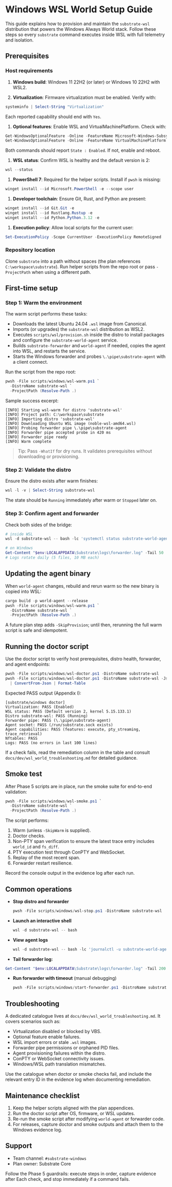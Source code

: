 
# Windows WSL World Setup Guide

This guide explains how to provision and maintain the `substrate-wsl`
distribution that powers the Windows Always World stack. Follow these steps so
every `substrate` command executes inside WSL with full telemetry and
isolation.

## Prerequisites

### Host requirements

1. **Windows build**: Windows 11 22H2 (or later) or Windows 10 22H2 with WSL2.

1. **Virtualization**: Firmware virtualization must be enabled. Verify with:

```powershell
systeminfo | Select-String "Virtualization"
```

   Each reported capability should end with `Yes`.

1. **Optional features**: Enable WSL and VirtualMachinePlatform. Check with:

```powershell
Get-WindowsOptionalFeature -Online -FeatureName Microsoft-Windows-Subsystem-Linux
Get-WindowsOptionalFeature -Online -FeatureName VirtualMachinePlatform
```

   Both commands should report `State : Enabled`. If not, enable and reboot.

1. **WSL status**: Confirm WSL is healthy and the default version is 2:

```powershell
wsl --status
```

1. **PowerShell 7**: Required for the helper scripts. Install if `pwsh` is
   missing:

```powershell
winget install --id Microsoft.PowerShell -e --scope user
```

1. **Developer toolchain**: Ensure Git, Rust, and Python are present:

```powershell
winget install --id Git.Git -e
winget install --id Rustlang.Rustup -e
winget install --id Python.Python.3.12 -e
```

1. **Execution policy**: Allow local scripts for the current user:

```powershell
Set-ExecutionPolicy -Scope CurrentUser -ExecutionPolicy RemoteSigned
```

### Repository location

Clone `substrate` into a path without spaces (the plan references
`C:\workspace\substrate`). Run helper scripts from the repo root or pass
`-ProjectPath` when using a different path.

## First-time setup

### Step 1: Warm the environment

The warm script performs these tasks:

- Downloads the latest Ubuntu 24.04 `.wsl` image from Canonical.
- Imports (or upgrades) the `substrate-wsl` distribution as WSL2.
- Executes `scripts/wsl/provision.sh` inside the distro to install packages
  and configure the `substrate-world-agent` service.
- Builds `substrate-forwarder` and `world-agent` if needed, copies the agent
  into WSL, and restarts the service.
- Starts the Windows forwarder and probes `\.\pipe\substrate-agent` with a
  client connect.

Run the script from the repo root:

```powershell
pwsh -File scripts/windows/wsl-warm.ps1 `
  -DistroName substrate-wsl `
  -ProjectPath (Resolve-Path .)
```

Sample success excerpt:

```text
[INFO] Starting wsl-warm for distro 'substrate-wsl'
[INFO] Project path: C:\workspace\substrate
[INFO] Importing distro 'substrate-wsl'
[INFO] Downloading Ubuntu WSL image (noble-wsl-amd64.wsl)
[INFO] Probing forwarder pipe \.\pipe\substrate-agent
[INFO] Forwarder pipe accepted probe in 420 ms
[INFO] Forwarder pipe ready
[INFO] Warm complete
```

> Tip: Pass `-WhatIf` for dry runs. It validates prerequisites without
> downloading or provisioning.

### Step 2: Validate the distro

Ensure the distro exists after warm finishes:

```powershell
wsl -l -v | Select-String substrate-wsl
```

The state should be `Running` immediately after warm or `Stopped` later on.

### Step 3: Confirm agent and forwarder

Check both sides of the bridge:

```powershell
# inside WSL
wsl -d substrate-wsl -- bash -lc 'systemctl status substrate-world-agent'

# on Windows
Get-Content "$env:LOCALAPPDATA\Substrate\logs\forwarder.log" -Tail 50
# Logs rotate daily (5 files, 10 MB each)
```

## Updating the agent binary

When `world-agent` changes, rebuild and rerun warm so the new binary is copied
into WSL:

```powershell
cargo build -p world-agent --release
pwsh -File scripts/windows/wsl-warm.ps1 `
  -DistroName substrate-wsl `
  -ProjectPath (Resolve-Path .)
```

A future plan step adds `-SkipProvision`; until then, rerunning the full warm
script is safe and idempotent.

## Running the doctor script

Use the doctor script to verify host prerequisites, distro health, forwarder,
and agent endpoints:

```powershell
pwsh -File scripts/windows/wsl-doctor.ps1 -DistroName substrate-wsl
pwsh -File scripts/windows/wsl-doctor.ps1 -DistroName substrate-wsl -Json `
  | ConvertFrom-Json | Format-Table
```

Expected PASS output (Appendix I):

```text
[substrate/windows doctor]
Virtualization: PASS (Enabled)
WSL status: PASS (Default version 2, kernel 5.15.133.1)
Distro substrate-wsl: PASS (Running)
Forwarder pipe: PASS (\.\pipe\substrate-agent)
Agent socket: PASS (/run/substrate.sock exists)
Agent capabilities: PASS (features: execute, pty_streaming, trace_retrieval)
Nftables: PASS
Logs: PASS (no errors in last 100 lines)
```

If a check fails, read the remediation column in the table and consult
`docs/dev/wsl_world_troubleshooting.md` for detailed guidance.

## Smoke test

After Phase 5 scripts are in place, run the smoke suite for end-to-end
validation:

```powershell
pwsh -File scripts/windows/wsl-smoke.ps1 `
  -DistroName substrate-wsl `
  -ProjectPath (Resolve-Path .)
```

The script performs:

1. Warm (unless `-SkipWarm` is supplied).
1. Doctor checks.
1. Non-PTY span verification to ensure the latest trace entry includes
   `world_id` and `fs_diff`.
1. PTY execution test through ConPTY and WebSocket.
1. Replay of the most recent span.
1. Forwarder restart resilience.

Record the console output in the evidence log after each run.

## Common operations

- **Stop distro and forwarder**

  ```powershell
  pwsh -File scripts/windows/wsl-stop.ps1 -DistroName substrate-wsl
  ```

- **Launch an interactive shell**

  ```powershell
  wsl -d substrate-wsl -- bash
  ```

- **View agent logs**

  ```powershell
  wsl -d substrate-wsl -- bash -lc 'journalctl -u substrate-world-agent -n 200'
  ```

- **Tail forwarder log:**
<!-- markdownlint-disable-next-line MD031 -->
  ```powershell
  Get-Content "$env:LOCALAPPDATA\Substrate\logs\forwarder.log" -Tail 200 -Wait
  ```

- **Run forwarder with timeout** (manual debugging)

  ```powershell
  pwsh -File scripts/windows/start-forwarder.ps1 -DistroName substrate-wsl
  ```

## Troubleshooting

A dedicated catalogue lives at `docs/dev/wsl_world_troubleshooting.md`. It
covers scenarios such as:

- Virtualization disabled or blocked by VBS.
- Optional feature enable failures.
- WSL import errors or stale `.wsl` images.
- Forwarder pipe permissions or orphaned PID files.
- Agent provisioning failures within the distro.
- ConPTY or WebSocket connectivity issues.
- Windows/WSL path translation mismatches.

Use the catalogue when doctor or smoke checks fail, and include the relevant
entry ID in the evidence log when documenting remediation.

## Maintenance checklist

1. Keep the helper scripts aligned with the plan appendices.
1. Run the doctor script after OS, firmware, or WSL updates.
1. Re-run the smoke script after modifying `world-agent` or forwarder code.
1. For releases, capture doctor and smoke outputs and attach them to the
   Windows evidence log.

## Support

- Team channel: `#substrate-windows`
- Plan owner: Substrate Core

Follow the Phase 5 guardrails: execute steps in order, capture evidence after
Each check, and stop immediately if a command fails.
